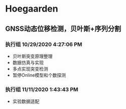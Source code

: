 # Hoegaarden
## GNSS动态位移检测，贝叶斯+序列分割
### 执行组 10/29/2020 4:27:06 PM 
- 贝叶斯突变原理整理
- 数据仿真与实现
- 多点实现突变检测
- 暂停Online模型和个数探测
### 执行组 11/11/2020 1:43:43 PM 
- 实验数据适配


